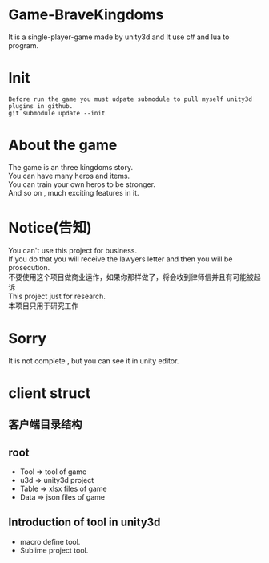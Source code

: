 # Game-BraveKingdoms
It is a single-player-game made by unity3d and It use c# and lua to program.

# Init
	Before run the game you must udpate submodule to pull myself unity3d  plugins in github.
	git submodule update --init


# About the game
The game is an three kingdoms story.<br />
You can have many heros and items.<br />
You can train your own heros to be stronger.<br />
And so on , much exciting features in it.

# Notice(告知)
You can't use this project for business.<br />
If you do that you will receive the lawyers letter and then you will be prosecution.<br />
不要使用这个项目做商业运作，如果你那样做了，将会收到律师信并且有可能被起诉<br />
This project just for research.<br />
本项目只用于研究工作

# Sorry
It is not complete , but you can see it in unity editor.

# client struct

## 客户端目录结构

## root
- Tool => tool of game
- u3d => unity3d project
- Table => xlsx files of game
- Data => json files of game

## Introduction of tool in unity3d
- macro define tool.
- Sublime project tool.

